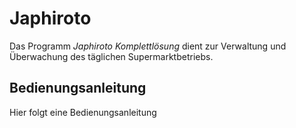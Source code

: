 # Japhiroto
Das Programm _Japhiroto Komplettlösung_ dient zur Verwaltung und Überwachung des täglichen Supermarktbetriebs.

## Bedienungsanleitung
Hier folgt eine Bedienungsanleitung
